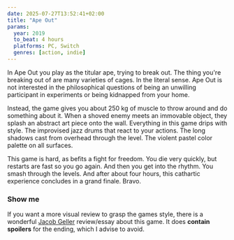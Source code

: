 ```yaml
---
date: 2025-07-27T13:52:41+02:00
title: "Ape Out"
params:
  year: 2019
  to_beat: 4 hours
  platforms: PC, Switch
  genres: [action, indie]
---
```


In Ape Out you play as the titular ape, trying to break out.
The thing you're breaking out of are many varieties of cages.
In the literal sense.
Ape Out is not interested in the philosophical questions of being an unwilling participant in experiments or being kidnapped from your home.

Instead, the game gives you about 250 kg of muscle to throw around and do something about it.
When a shoved enemy meets an immovable object, they splash an abstract art piece onto the wall.
Everything in this game drips with style.
The improvised jazz drums that react to your actions.
The long shadows cast from overhead through the level.
The violent pastel color palette on all surfaces.

This game is hard, as befits a fight for freedom.
You die very quickly, but restarts are fast so you go again.
And then you get into the rhythm.
You smash through the levels.
And after about four hours, this cathartic experience concludes in a grand finale.
Bravo.

### Show me

If you want a more visual review to grasp the games style, there is a wonderful [Jacob Geller](https://www.youtube.com/watch?v=8H89AbaFA3w) review/essay about this game.
It does **contain spoilers** for the ending, which I advise to avoid.

